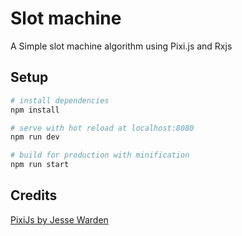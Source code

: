 # Slot machine

A Simple slot machine algorithm using Pixi.js and Rxjs

## Setup

``` bash
# install dependencies
npm install

# serve with hot reload at localhost:8080
npm run dev

# build for production with minification
npm run start
```

## Credits
[PixiJs by Jesse Warden](https://www.youtube.com/channel/UCzBDmYcmynHX7mELvD0sWEA)

